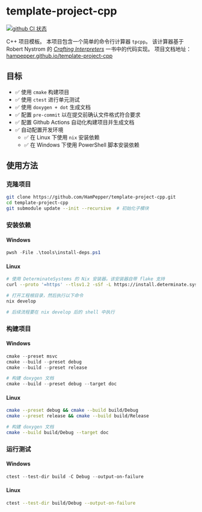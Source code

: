 # template-project-cpp

[![github CI 状态](https://github.com/HamPepper/template-project-cpp/actions/workflows/main.yml/badge.svg)](https://github.com/HamPepper/template-project-cpp/actions?query=workflow%3ACI)

C++ 项目模板。
本项目包含一个简单的命令行计算器 `tpcpp`。
该计算器基于 Robert Nystrom 的 [_Crafting Interpreters_](https://craftinginterpreters.com/) 一书中的代码实现。
项目文档地址：[hampepper.github.io/template-project-cpp](https://hampepper.github.io/template-project-cpp)


## 目标

- ✅ 使用 `cmake` 构建项目
- ✅ 使用 `ctest` 进行单元测试
- ✅ 使用 `doxygen + dot` 生成文档
- ✅ 配置 `pre-commit` 以在提交前确认文件格式符合要求
- ✅ 配置 Github Actions 自动化构建项目并生成文档
- ✅ 自动配置开发环境
    - ✅ 在 Linux 下使用 `nix` 安装依赖
    - ✅ 在 Windows 下使用 PowerShell 脚本安装依赖


## 使用方法

### 克隆项目

```bash
git clone https://github.com/HamPepper/template-project-cpp.git
cd template-project-cpp
git submodule update --init --recursive  # 初始化子模块
```


### 安装依赖

#### Windows

```powershell
pwsh -File .\tools\install-deps.ps1
```

#### Linux

```bash
# 使用 DeterminateSystems 的 Nix 安装器。该安装器自带 flake 支持
curl --proto '=https' --tlsv1.2 -sSf -L https://install.determinate.systems/nix | sh -s -- install

# 打开工程根目录，然后执行以下命令
nix develop

# 后续流程要在 nix develop 后的 shell 中执行
```


### 构建项目

#### Windows

```powershell
cmake --preset msvc
cmake --build --preset debug
cmake --build --preset release

# 构建 doxygen 文档
cmake --build --preset debug --target doc
```

#### Linux

```bash
cmake --preset debug && cmake --build build/Debug
cmake --preset release && cmake --build build/Release

# 构建 doxygen 文档
cmake --build build/Debug --target doc
```


### 运行测试

#### Windows

```powershell
ctest --test-dir build -C Debug --output-on-failure
```

#### Linux

```bash
ctest --test-dir build/Debug --output-on-failure
```

